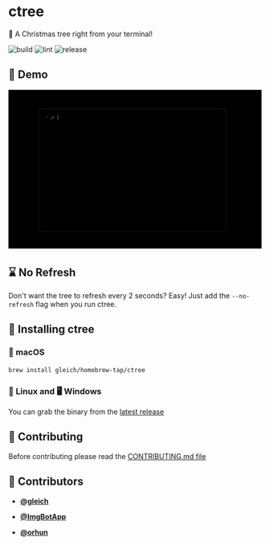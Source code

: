 <!-- DO NOT REMOVE - contributor_list:data:start:["gleich", "ImgBotApp", "orhun"]:end -->

# ctree

🎄 A Christmas tree right from your terminal!

![build](https://github.com/gleich/ctree/workflows/build/badge.svg)
![lint](https://github.com/gleich/ctree/workflows/lint/badge.svg)
![release](https://github.com/gleich/ctree/workflows/release/badge.svg)

## 👀 Demo

![demo gif](./images/demo.gif)

## ⌛ No Refresh

Don't want the tree to refresh every 2 seconds? Easy! Just add the `--no-refresh` flag when you run ctree.

## 🚀 Installing ctree

### 🍎 macOS

```bash
brew install gleich/homebrew-tap/ctree
```

### 🐧 Linux and 🖥 Windows

You can grab the binary from the [latest release](https://github.com/gleich/ctree/releases/latest)

## 🙌 Contributing

Before contributing please read the [CONTRIBUTING.md file](https://github.com/gleich/ctree/blob/master/CONTRIBUTING.md)

<!-- DO NOT REMOVE - contributor_list:start -->
## 👥 Contributors


- **[@gleich](https://github.com/gleich)**

- **[@ImgBotApp](https://github.com/ImgBotApp)**

- **[@orhun](https://github.com/orhun)**

<!-- DO NOT REMOVE - contributor_list:end -->
